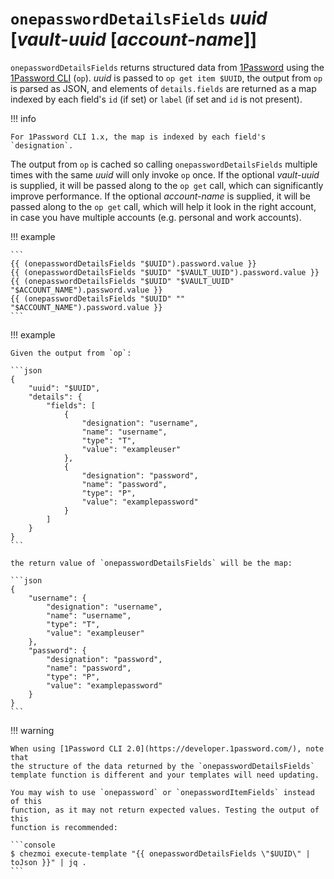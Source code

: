# `onepasswordDetailsFields` *uuid* [*vault-uuid* [*account-name*]]

`onepasswordDetailsFields` returns structured data from
[1Password](https://1password.com/) using the [1Password
CLI](https://support.1password.com/command-line-getting-started/) (`op`).
*uuid* is passed to `op get item $UUID`, the output from `op` is parsed as
JSON, and elements of `details.fields` are returned as a map indexed by each
field's `id` (if set) or `label` (if set and `id` is not present).

!!! info

    For 1Password CLI 1.x, the map is indexed by each field's `designation`.

The output from `op` is cached so calling `onepasswordDetailsFields` multiple
times with the same *uuid* will only invoke `op` once. If the optional
*vault-uuid* is supplied, it will be passed along to the `op get` call, which
can significantly improve performance. If the optional *account-name* is
supplied, it will be passed along to the `op get` call, which will help it look
in the right account, in case you have multiple accounts (e.g. personal and
work accounts).

!!! example

    ```
    {{ (onepasswordDetailsFields "$UUID").password.value }}
    {{ (onepasswordDetailsFields "$UUID" "$VAULT_UUID").password.value }}
    {{ (onepasswordDetailsFields "$UUID" "$VAULT_UUID" "$ACCOUNT_NAME").password.value }}
    {{ (onepasswordDetailsFields "$UUID" "" "$ACCOUNT_NAME").password.value }}
    ```

!!! example

    Given the output from `op`:

    ```json
    {
        "uuid": "$UUID",
        "details": {
            "fields": [
                {
                    "designation": "username",
                    "name": "username",
                    "type": "T",
                    "value": "exampleuser"
                },
                {
                    "designation": "password",
                    "name": "password",
                    "type": "P",
                    "value": "examplepassword"
                }
            ]
        }
    }
    ```

    the return value of `onepasswordDetailsFields` will be the map:

    ```json
    {
        "username": {
            "designation": "username",
            "name": "username",
            "type": "T",
            "value": "exampleuser"
        },
        "password": {
            "designation": "password",
            "name": "password",
            "type": "P",
            "value": "examplepassword"
        }
    }
    ```

!!! warning

    When using [1Password CLI 2.0](https://developer.1password.com/), note that
    the structure of the data returned by the `onepasswordDetailsFields`
    template function is different and your templates will need updating.

    You may wish to use `onepassword` or `onepasswordItemFields` instead of this
    function, as it may not return expected values. Testing the output of this
    function is recommended:

    ```console
    $ chezmoi execute-template "{{ onepasswordDetailsFields \"$UUID\" | toJson }}" | jq .
    ```
